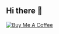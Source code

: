 ## Hi there 👋
[![Buy Me A Coffee](https://img.shields.io/badge/Donate-Ko--fi-F16061.svg)](https://ko-fi.com/joemarshall43271)
<!--
**jrm-code-project/jrm-code-project** is a ✨ _special_ ✨ repository because its `README.md` (this file) appears on your GitHub profile.

Here are some ideas to get you started:

- 🔭 I’m currently working on ...
- 🌱 I’m currently learning ...
- 👯 I’m looking to collaborate on ...
- 🤔 I’m looking for help with ...
- 💬 Ask me about ...
- 📫 How to reach me: ...
- 😄 Pronouns: ...
- ⚡ Fun fact: ...
-->

